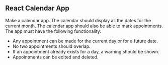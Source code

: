 ## React Calendar App
Make a calendar app. The calendar should display all the dates for the current month. The calendar app should also be able to mark appointments. The app must have the following functionality:

- Any appointment can be made for the current day or for a future date.
- No two appointments should overlap.
- If an appointment already exists for a day, a warning should be shown.
- Appointments can be edited and deleted.

